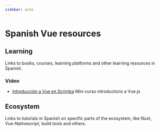 ```yaml
---
sidebar: auto
---
```


# Spanish Vue resources

## Learning
Links to books, courses, learning platforms and other learning resources in Spanish.

### Video

* [Introducción a Vue en Scrimba](https://scrimba.com/playlist/pDzVxUd) Mini curso introductorio a Vue.js


## Ecosystem
Links to tutorials in Spanish on specific parts of the ecosystem, like Nuxt, Vue-Nativescript, build tools and others.
